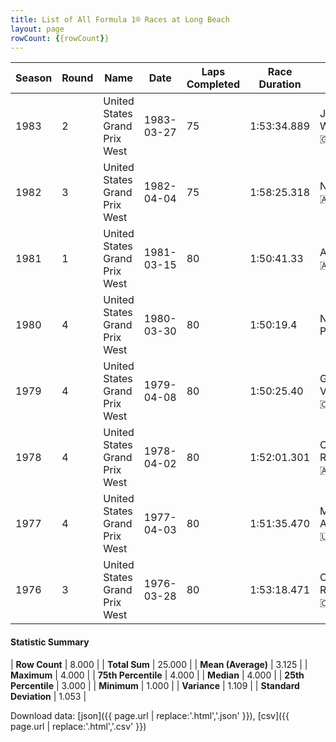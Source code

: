```yaml
---
title: List of All Formula 1® Races at Long Beach
layout: page
rowCount: {{rowCount}}
---
```


| Season | Round | Name | Date | Laps Completed | Race Duration | Winning Driver | Winning Constructor |
|--|--|--|--|--|--|--|--|
| 1983 | 2 | United States Grand Prix West | 1983-03-27 | 75 | 1:53:34.889 | John Watson 🇬🇧 | McLaren 🇬🇧 |
| 1982 | 3 | United States Grand Prix West | 1982-04-04 | 75 | 1:58:25.318 | Niki Lauda 🇦🇹 | McLaren 🇬🇧 |
| 1981 | 1 | United States Grand Prix West | 1981-03-15 | 80 | 1:50:41.33 | Alan Jones 🇦🇺 | Williams 🇬🇧 |
| 1980 | 4 | United States Grand Prix West | 1980-03-30 | 80 | 1:50:19.4 | Nelson Piquet 🇧🇷 | Brabham 🇬🇧 |
| 1979 | 4 | United States Grand Prix West | 1979-04-08 | 80 | 1:50:25.40 | Gilles Villeneuve 🇨🇦 | Ferrari 🇮🇹 |
| 1978 | 4 | United States Grand Prix West | 1978-04-02 | 80 | 1:52:01.301 | Carlos Reutemann 🇦🇷 | Ferrari 🇮🇹 |
| 1977 | 4 | United States Grand Prix West | 1977-04-03 | 80 | 1:51:35.470 | Mario Andretti 🇺🇸 | Team Lotus 🇬🇧 |
| 1976 | 3 | United States Grand Prix West | 1976-03-28 | 80 | 1:53:18.471 | Clay Regazzoni 🇨🇭 | Ferrari 🇮🇹 |

#### Statistic Summary

| **Row Count** | 8.000 |
| **Total Sum** | 25.000 |
| **Mean (Average)** | 3.125 |
| **Maximum** | 4.000 |
| **75th Percentile** | 4.000 |
| **Median** | 4.000 |
| **25th Percentile** | 3.000 |
| **Minimum** | 1.000 |
| **Variance** | 1.109 |
| **Standard Deviation** | 1.053 |

Download data: [json]({{ page.url | replace:'.html','.json' }}), [csv]({{ page.url | replace:'.html','.csv' }})
